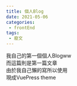 ```yaml
---
title: 個人Blog
date: 2021-05-06
categories:
 - frontEnd
tags:
 - 廢文
---
```


我自己的第一個個人Blogww<br/>
而這篇則是第一篇文章<br/>
由於我自己懶的寫所以使用<br/>
現成VuePress theme<br/>